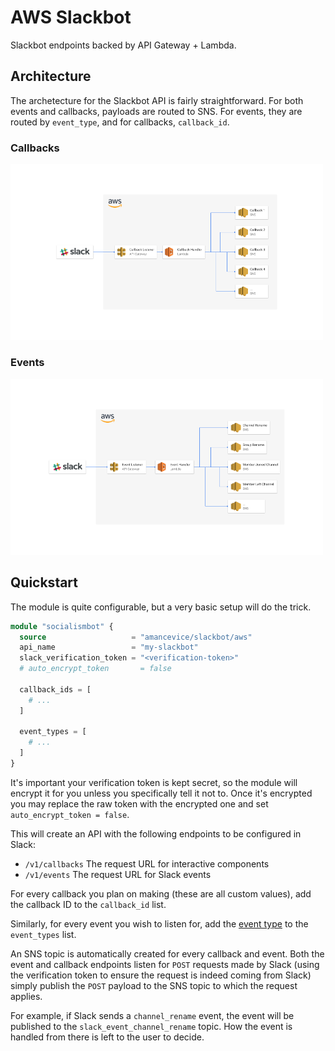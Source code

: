 # AWS Slackbot

Slackbot endpoints backed by API Gateway + Lambda.

## Architecture

The archetecture for the Slackbot API is fairly straightforward. For both events and callbacks, payloads are routed to SNS. For events, they are routed by `event_type`, and for callbacks, `callback_id`.

### Callbacks

<img src="./docs/images/callbacks.png" width=500></img>

### Events

<img src="./docs/images/events.png" width=500></img>

## Quickstart

The module is quite configurable, but a very basic setup will do the trick.

```terraform
module "socialismbot" {
  source                   = "amancevice/slackbot/aws"
  api_name                 = "my-slackbot"
  slack_verification_token = "<verification-token>"
  # auto_encrypt_token       = false

  callback_ids = [
    # ...
  ]

  event_types = [
    # ...
  ]
}
```

It's important your verification token is kept secret, so the module will encrypt it for you unless you specifically tell it not to. Once it's encrypted you may replace the raw token with the encrypted one and set `auto_encrypt_token = false`.

This will create an API with the following endpoints to be configured in Slack:

- `/v1/callbacks` The request URL for interactive components
- `/v1/events` The request URL for Slack events

For every callback you plan on making (these are all custom values), add the callback ID to the `callback_id` list.

Similarly, for every event you wish to listen for, add the [event type](https://api.slack.com/events) to the `event_types` list.

An SNS topic is automatically created for every callback and event. Both the event and callback endpoints listen for `POST` requests made by Slack (using the verification token to ensure the request is indeed coming from Slack) simply publish the `POST` payload to the SNS topic to which the request applies.

For example, if Slack sends a `channel_rename` event, the event will be published to the `slack_event_channel_rename` topic. How the event is handled from there is left to the user to decide.
